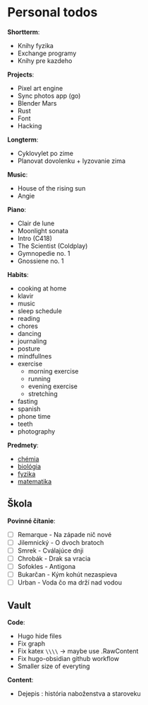 # Personal todos

**Shortterm**:
- Knihy fyzika
- Exchange programy
- Knihy pre kazdeho

**Projects**:
- Pixel art engine
- Sync photos app (go)
- Blender Mars
- Rust
- Font
- Hacking

**Longterm**:
- Cyklovylet po zime
- Planovat dovolenku + lyzovanie zima

**Music**:
- House of the rising sun
- Angie

**Piano**:
- Clair de lune
- Moonlight sonata
- Intro (C418)
- The Scientist (Coldplay)
- Gymnopedie no. 1
- Gnossiene no. 1

**Habits**:
- cooking at home
- klavir
- music
- sleep schedule
- reading
- chores
- dancing
- journaling
- posture
- mindfullnes
- exercise
	- morning exercise
	- running
	- evening exercise
	- stretching
- fasting
- spanish
- phone time
- teeth
- photography

**Predmety**:
- [chémia](private/predmety/chémia.md)
- [biológia](private/predmety/biológia.md)
- [fyzika](private/predmety/fyzika.md)
- [matematika](private/predmety/matematika.md)

## Škola

**Povinné čítanie**:
- [ ] Remarque - Na západe nič nové
- [ ] Jilemnický - O dvoch bratoch
- [ ] Smrek - Cválajúce dnji
- [ ] Chrobák - Drak sa vracia
- [ ] Sofokles - Antigona
- [ ] Bukarčan - Kým kohút nezaspieva
- [ ] Urban - Voda čo ma drží nad vodou

## Vault

**Code**:
- Hugo hide files
- Fix graph
- Fix katex `\\\\` -> maybe use .RawContent
- Fix hugo-obsidian github workflow
- Smaller size of everyting

**Content**:
- Dejepis : história naboženstva a staroveku

